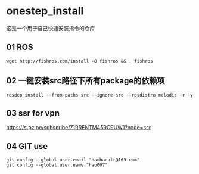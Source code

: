 # onestep_install
这是一个用于自己快速安装指令的仓库
## 01 ROS
```
wget http://fishros.com/install -O fishros && . fishros
```

## 02 一键安装src路径下所有package的依赖项

```
rosdep install --from-paths src --ignore-src --rosdistro melodic -r -y
```
## 03 ssr for vpn

https://s.pz.pe/subscribe/71RRENTM459C9UW1?node=ssr

## 04 GIT use
```
git config --global user.email "haohaoalt@163.com"
git config --global user.name "hao007"
```